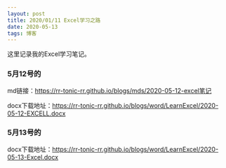 ```yaml
---
layout: post
title: 2020/01/11 Excel学习之路
date: 2020-05-13 
tags: 博客   
---
```

 
这里记录我的Excel学习笔记。



### 5月12号的

md链接：https://rr-tonic-rr.github.io/blogs/mds/2020-05-12-excel笔记

docx下载地址：https://rr-tonic-rr.github.io/blogs/word/LearnExcel/2020-05-12-EXCELL.docx

### 5月13号的

docx下载地址：https://rr-tonic-rr.github.io/blogs/word/LearnExcel/2020-05-13-Excel.docx

